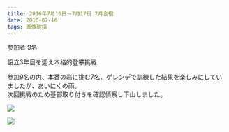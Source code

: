 ```yaml
---
title: 2016年7月16日～7月17日 7月合宿
date: 2016-07-16
tags: 画像破損
---
```


参加者 9名  

設立3年目を迎え本格的登攀挑戦  

参加9名の内、本番の岩に挑む7名、ゲレンデで訓練した結果を楽しみにしていましたが、あいにくの雨。  
次回挑戦のため基部取り付きを確認偵察し下山しました。  

![](/2016/07/16/20160716/cid_db3e85f6-0e6f-4ae4-a0a4-18057c17f8ef.jpg)  

![](/2016/07/16/20160716/cid_9f1e3dd7-39ea-4102-b3c7-eaa7311dc9e5.jpg)
